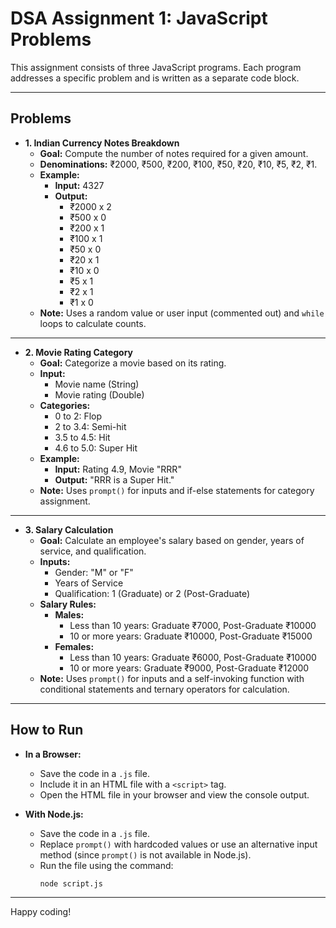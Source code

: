# DSA Assignment 1: JavaScript Problems

This assignment consists of three JavaScript programs. Each program addresses a specific problem and is written as a separate code block.

---

## Problems

- **1. Indian Currency Notes Breakdown**
  - **Goal:** Compute the number of notes required for a given amount.
  - **Denominations:** ₹2000, ₹500, ₹200, ₹100, ₹50, ₹20, ₹10, ₹5, ₹2, ₹1.
  - **Example:**  
    - **Input:** 4327  
    - **Output:**  
      - ₹2000 x 2  
      - ₹500 x 0  
      - ₹200 x 1  
      - ₹100 x 1  
      - ₹50 x 0  
      - ₹20 x 1  
      - ₹10 x 0  
      - ₹5 x 1  
      - ₹2 x 1  
      - ₹1 x 0  
  - **Note:** Uses a random value or user input (commented out) and `while` loops to calculate counts.

---

- **2. Movie Rating Category**
  - **Goal:** Categorize a movie based on its rating.
  - **Input:**  
    - Movie name (String)  
    - Movie rating (Double)
  - **Categories:**  
    - 0 to 2: Flop  
    - 2 to 3.4: Semi-hit  
    - 3.5 to 4.5: Hit  
    - 4.6 to 5.0: Super Hit  
  - **Example:**  
    - **Input:** Rating 4.9, Movie "RRR"  
    - **Output:** "RRR is a Super Hit."
  - **Note:** Uses `prompt()` for inputs and if-else statements for category assignment.

---

- **3. Salary Calculation**
  - **Goal:** Calculate an employee's salary based on gender, years of service, and qualification.
  - **Inputs:**  
    - Gender: "M" or "F"  
    - Years of Service  
    - Qualification: 1 (Graduate) or 2 (Post-Graduate)
  - **Salary Rules:**
    - **Males:**  
      - Less than 10 years: Graduate ₹7000, Post-Graduate ₹10000  
      - 10 or more years: Graduate ₹10000, Post-Graduate ₹15000
    - **Females:**  
      - Less than 10 years: Graduate ₹6000, Post-Graduate ₹10000  
      - 10 or more years: Graduate ₹9000, Post-Graduate ₹12000
  - **Note:** Uses `prompt()` for inputs and a self-invoking function with conditional statements and ternary operators for calculation.

---

## How to Run

- **In a Browser:**
  - Save the code in a `.js` file.
  - Include it in an HTML file with a `<script>` tag.
  - Open the HTML file in your browser and view the console output.

- **With Node.js:**
  - Save the code in a `.js` file.
  - Replace `prompt()` with hardcoded values or use an alternative input method (since `prompt()` is not available in Node.js).
  - Run the file using the command:
    ```bash
    node script.js
    ```

---

Happy coding!

